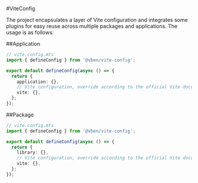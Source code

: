 #ViteConfig

The project encapsulates a layer of Vite configuration and integrates some plugins for easy reuse across multiple packages and applications. The usage is as follows:

##Application

```ts
// vite.config.mts
import { defineConfig } from '@vben/vite-config';

export default defineConfig(async () => {
  return {
    application: {},
    // Vite configuration, override according to the official Vite documentation
    vite: {},
  };
});
```

##Package

```ts
// vite.config.mts
import { defineConfig } from '@vben/vite-config';

export default defineConfig(async () => {
  return {
    library: {},
    // Vite configuration, override according to the official Vite documentation
    vite: {},
  };
});
```